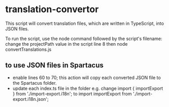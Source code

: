 # translation-convertor

This script will convert translation files, which are written in TypeScript, into JSON files.

To run the script, use the node command followed by the script's filename:
change the projectPath value in the script line 8 then
node convertTranslations.js

## to use JSON files in Spartacus

- enable lines 60 to 70; this action will copy each converted JSON file to the Spartacus folder.
- update each index.ts file in the folder
  e.g.
  change
  import { importExport } from './import-export.i18n';
  to
  import importExport from './import-export.i18n.json';
